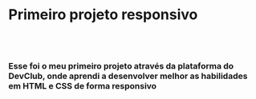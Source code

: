 <h1> Primeiro projeto responsivo </h1>
<br>
<br>
<h3> Esse foi o meu primeiro projeto através da plataforma do DevClub, onde aprendi a desenvolver melhor as habilidades em HTML e CSS de forma responsivo</h3>

